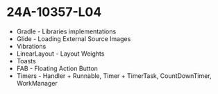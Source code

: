 # 24A-10357-L04


* Gradle - Libraries implementations
* Glide - Loading External Source Images
* Vibrations
* LinearLayout - Layout Weights
* Toasts
* FAB - Floating Action Button
* Timers - Handler + Runnable, Timer + TimerTask, CountDownTimer, WorkManager